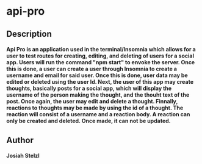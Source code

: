# api-pro

## Description
#### Api Pro is an application used in the terminal/Insomnia which allows for a user to test routes for creating, editing, and deleting of users for a social app. Users will run the command "npm start" to envoke the server. Once this is done, a user can create a user through Insomnia to create a username and email for said user. Once this is done, user data may be edited or deleted using the user Id. Next, the user of this app may create thoughts, basically posts for a social app, which will display the username of the person making the thought, and the thouht text of the post. Once again, the user may edit and delete a thought. Finnally, reactions to thoughts may be made by using the id of a thought. The reaction will consist of a username and a reaction body. A reaction can only be created and deleted. Once made, it can not be updated.

## Author
#### Josiah Stelzl